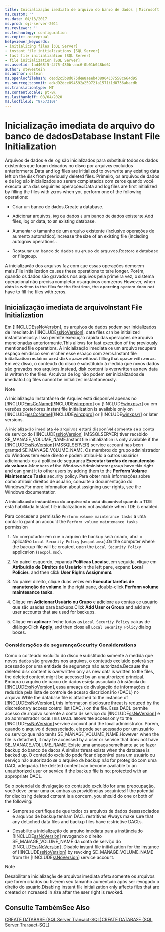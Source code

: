 ```yaml
---
title: Inicialização imediata de arquivo do banco de dados | Microsoft Docs
ms.custom: ''
ms.date: 06/13/2017
ms.prod: sql-server-2014
ms.reviewer: ''
ms.technology: configuration
ms.topic: conceptual
helpviewer_keywords:
- initializing files [SQL Server]
- instant file initializations [SQL Server]
- fast file initialization (SQL Server)
- file initialization [SQL Server]
ms.assetid: 1ad468f5-4f75-480b-aac6-0b01b048bd67
author: stevestein
ms.author: sstein
ms.openlocfilehash: dedd2c5b8d075dee8aeeb438904137558c664d95
ms.sourcegitcommit: ad4d92dce894592a259721a1571b1d8736abacdb
ms.translationtype: MT
ms.contentlocale: pt-BR
ms.lasthandoff: 08/04/2020
ms.locfileid: "87573108"
---
```

# <a name="database-instant-file-initialization"></a><span data-ttu-id="849ec-102">Inicialização imediata de arquivo do banco de dados</span><span class="sxs-lookup"><span data-stu-id="849ec-102">Database Instant File Initialization</span></span>
  <span data-ttu-id="849ec-103">Arquivos de dados e de log são inicializados para substituir todos os dados existentes que foram deixados no disco por arquivos excluídos anteriormente.</span><span class="sxs-lookup"><span data-stu-id="849ec-103">Data and log files are initialized to overwrite any existing data left on the disk from previously deleted files.</span></span> <span data-ttu-id="849ec-104">Primeiro, os arquivos de dados e de log são inicializados ao serem completados com zeros quando você executa uma das seguintes operações:</span><span class="sxs-lookup"><span data-stu-id="849ec-104">Data and log files are first initialized by filling the files with zeros when you perform one of the following operations:</span></span>  
  
-   <span data-ttu-id="849ec-105">Criar um banco de dados.</span><span class="sxs-lookup"><span data-stu-id="849ec-105">Create a database.</span></span>  
  
-   <span data-ttu-id="849ec-106">Adicionar arquivos, log ou dados a um banco de dados existente.</span><span class="sxs-lookup"><span data-stu-id="849ec-106">Add files, log or data, to an existing database.</span></span>  
  
-   <span data-ttu-id="849ec-107">Aumentar o tamanho de um arquivo existente (inclusive operações de aumento automático).</span><span class="sxs-lookup"><span data-stu-id="849ec-107">Increase the size of an existing file (including autogrow operations).</span></span>  
  
-   <span data-ttu-id="849ec-108">Restaurar um banco de dados ou grupo de arquivos.</span><span class="sxs-lookup"><span data-stu-id="849ec-108">Restore a database or filegroup.</span></span>  
  
 <span data-ttu-id="849ec-109">A inicialização dos arquivos faz com que essas operações demorem mais.</span><span class="sxs-lookup"><span data-stu-id="849ec-109">File initialization causes these operations to take longer.</span></span> <span data-ttu-id="849ec-110">Porém, quando os dados são gravados nos arquivos pela primeira vez, o sistema operacional não precisa completar os arquivos com zeros.</span><span class="sxs-lookup"><span data-stu-id="849ec-110">However, when data is written to the files for the first time, the operating system does not have to fill the files with zeros.</span></span>  
  
## <a name="instant-file-initialization"></a><span data-ttu-id="849ec-111">Inicialização imediata de arquivo</span><span class="sxs-lookup"><span data-stu-id="849ec-111">Instant File Initialization</span></span>  
 <span data-ttu-id="849ec-112">Em [!INCLUDE[ssNoVersion](../../includes/ssnoversion-md.md)], os arquivos de dados podem ser inicializados de imediato.</span><span class="sxs-lookup"><span data-stu-id="849ec-112">In [!INCLUDE[ssNoVersion](../../includes/ssnoversion-md.md)], data files can be initialized instantaneously.</span></span> <span data-ttu-id="849ec-113">Isso permite execução rápida das operações de arquivo mencionadas anteriormente.</span><span class="sxs-lookup"><span data-stu-id="849ec-113">This allows for fast execution of the previously mentioned file operations.</span></span> <span data-ttu-id="849ec-114">A inicialização imediata de um arquivo recupera espaço em disco sem encher esse espaço com zeros.</span><span class="sxs-lookup"><span data-stu-id="849ec-114">Instant file initialization reclaims used disk space without filling that space with zeros.</span></span> <span data-ttu-id="849ec-115">Em vez disso, o conteúdo do disco é substituído à medida que novos dados são gravados nos arquivos.</span><span class="sxs-lookup"><span data-stu-id="849ec-115">Instead, disk content is overwritten as new data is written to the files.</span></span> <span data-ttu-id="849ec-116">Arquivos de log não podem ser inicializados de imediato.</span><span class="sxs-lookup"><span data-stu-id="849ec-116">Log files cannot be initialized instantaneously.</span></span>  
  
> [!NOTE]  
>  <span data-ttu-id="849ec-117">A Inicialização Instantânea de Arquivo está disponível apenas no [!INCLUDE[msCoName](../../includes/msconame-md.md)][!INCLUDE[winxppro](../../includes/winxppro-md.md)] ou [!INCLUDE[winxpsvr](../../includes/winxpsvr-md.md)] ou em versões posteriores.</span><span class="sxs-lookup"><span data-stu-id="849ec-117">Instant file initialization is available only on [!INCLUDE[msCoName](../../includes/msconame-md.md)][!INCLUDE[winxppro](../../includes/winxppro-md.md)] or [!INCLUDE[winxpsvr](../../includes/winxpsvr-md.md)] or later versions.</span></span>  
  
 <span data-ttu-id="849ec-118">A inicialização imediata de arquivos estará disponível somente se a conta de serviço do [!INCLUDE[ssNoVersion](../../includes/ssnoversion-md.md)] (MSSQLSERVER) tiver recebido SE_MANAGE_VOLUME_NAME.</span><span class="sxs-lookup"><span data-stu-id="849ec-118">Instant file initialization is only available if the [!INCLUDE[ssNoVersion](../../includes/ssnoversion-md.md)] (MSSQLSERVER) service account has been granted SE_MANAGE_VOLUME_NAME.</span></span> <span data-ttu-id="849ec-119">Os membros do grupo administrador do Windows têm esse direito e podem atribuí-lo a outros usuários adicionando-os à política de segurança **Executar tarefas de manutenção de volume** .</span><span class="sxs-lookup"><span data-stu-id="849ec-119">Members of the Windows Administrator group have this right and can grant it to other users by adding them to the **Perform Volume Maintenance Tasks** security policy.</span></span> <span data-ttu-id="849ec-120">Para obter mais informações sobre como atribuir direitos de usuário, consulte a documentação do Windows.</span><span class="sxs-lookup"><span data-stu-id="849ec-120">For more information about assigning user rights, see the Windows documentation.</span></span>  
  
 <span data-ttu-id="849ec-121">A inicialização instantânea de arquivo não está disponível quando a TDE está habilitada.</span><span class="sxs-lookup"><span data-stu-id="849ec-121">Instant file initialization is not available when TDE is enabled.</span></span>  
  
 <span data-ttu-id="849ec-122">Para conceder a permissão `Perform volume maintenance tasks` a uma conta:</span><span class="sxs-lookup"><span data-stu-id="849ec-122">To grant an account the `Perform volume maintenance tasks` permission:</span></span>  
  
1.  <span data-ttu-id="849ec-123">No computador em que o arquivo de backup será criado, abra o aplicativo `Local Security Policy` (`secpol.msc`).</span><span class="sxs-lookup"><span data-stu-id="849ec-123">On the computer where the backup file will be created, open the `Local Security Policy` application (`secpol.msc`).</span></span>  
  
2.  <span data-ttu-id="849ec-124">No painel esquerdo, expanda **Políticas Locais**e, em seguida, clique em **Atribuição de Direitos de Usuário**.</span><span class="sxs-lookup"><span data-stu-id="849ec-124">In the left pane, expand **Local Policies**, and then click **User Rights Assignment**.</span></span>  
  
3.  <span data-ttu-id="849ec-125">No painel direito, clique duas vezes em **Executar tarefas de manutenção de volume**.</span><span class="sxs-lookup"><span data-stu-id="849ec-125">In the right pane, double-click **Perform volume maintenance tasks**.</span></span>  
  
4.  <span data-ttu-id="849ec-126">Clique em **Adicionar Usuário ou Grupo** e adicione as contas de usuário que são usadas ​​para backups.</span><span class="sxs-lookup"><span data-stu-id="849ec-126">Click **Add User or Group** and add any user accounts that are used for backups.</span></span>  
  
5.  <span data-ttu-id="849ec-127">Clique em **aplicar**e feche todas as `Local Security Policy` caixas de diálogo.</span><span class="sxs-lookup"><span data-stu-id="849ec-127">Click **Apply**, and then close all `Local Security Policy` dialog boxes.</span></span>  
  
### <a name="security-considerations"></a><span data-ttu-id="849ec-128">Considerações de segurança</span><span class="sxs-lookup"><span data-stu-id="849ec-128">Security Considerations</span></span>  
 <span data-ttu-id="849ec-129">Como o conteúdo excluído do disco é substituído somente à medida que novos dados são gravados nos arquivos, o conteúdo excluído poderá ser acessado por uma entidade de segurança não autorizada.</span><span class="sxs-lookup"><span data-stu-id="849ec-129">Because the deleted disk content is overwritten only as new data is written to the files, the deleted content might be accessed by an unauthorized principal.</span></span> <span data-ttu-id="849ec-130">Embora o arquivo de banco de dados esteja associado à instância do [!INCLUDE[ssNoVersion](../../includes/ssnoversion-md.md)], essa ameaça de divulgação de informações é reduzida pela lista de controle de acesso discricionário (DACL) no arquivo.</span><span class="sxs-lookup"><span data-stu-id="849ec-130">While the database file is attached to the instance of [!INCLUDE[ssNoVersion](../../includes/ssnoversion-md.md)], this information disclosure threat is reduced by the discretionary access control list (DACL) on the file.</span></span> <span data-ttu-id="849ec-131">Essa DACL permite acesso de arquivo somente à conta de serviço do [!INCLUDE[ssNoVersion](../../includes/ssnoversion-md.md)] e ao administrador local.</span><span class="sxs-lookup"><span data-stu-id="849ec-131">This DACL allows file access only to the [!INCLUDE[ssNoVersion](../../includes/ssnoversion-md.md)] service account and the local administrator.</span></span> <span data-ttu-id="849ec-132">Porém, quando o arquivo é desassociado, ele pode ser acessado por um usuário ou serviço que não tenha SE_MANAGE_VOLUME_NAME.</span><span class="sxs-lookup"><span data-stu-id="849ec-132">However, when the file is detached, it may be accessed by a user or service that does not have SE_MANAGE_VOLUME_NAME.</span></span> <span data-ttu-id="849ec-133">Existe uma ameaça semelhante ao se fazer backup do banco de dados.</span><span class="sxs-lookup"><span data-stu-id="849ec-133">A similar threat exists when the database is backed up.</span></span> <span data-ttu-id="849ec-134">O conteúdo excluído pode ficar disponível para um usuário ou serviço não autorizado se o arquivo de backup não for protegido com uma DACL adequada.</span><span class="sxs-lookup"><span data-stu-id="849ec-134">The deleted content can become available to an unauthorized user or service if the backup file is not protected with an appropriate DACL.</span></span>  
  
 <span data-ttu-id="849ec-135">Se o potencial de divulgação do conteúdo excluído for uma preocupação, você deve tomar uma ou ambas as providências seguintes:</span><span class="sxs-lookup"><span data-stu-id="849ec-135">If the potential for disclosing deleted content is a concern, you should do one or both of the following:</span></span>  
  
-   <span data-ttu-id="849ec-136">Sempre se certifique de que todos os arquivos de dados desassociados e arquivos de backup tenham DACL restritivas.</span><span class="sxs-lookup"><span data-stu-id="849ec-136">Always make sure that any detached data files and backup files have restrictive DACLs.</span></span>  
  
-   <span data-ttu-id="849ec-137">Desabilite a inicialização de arquivo imediata para a instância do [!INCLUDE[ssNoVersion](../../includes/ssnoversion-md.md)] revogando o direito SE_MANAGE_VOLUME_NAME da conta de serviço do [!INCLUDE[ssNoVersion](../../includes/ssnoversion-md.md)] .</span><span class="sxs-lookup"><span data-stu-id="849ec-137">Disable instant file initialization for the instance of [!INCLUDE[ssNoVersion](../../includes/ssnoversion-md.md)] by revoking SE_MANAGE_VOLUME_NAME from the [!INCLUDE[ssNoVersion](../../includes/ssnoversion-md.md)] service account.</span></span>  
  
> [!NOTE]  
>  <span data-ttu-id="849ec-138">Desabilitar a inicialização de arquivos imediata afeta somente os arquivos que forem criados ou tiverem seu tamanho aumentado após ser revogado o direito do usuário.</span><span class="sxs-lookup"><span data-stu-id="849ec-138">Disabling instant file initialization only affects files that are created or increased in size after the user right is revoked.</span></span>  
  
## <a name="see-also"></a><span data-ttu-id="849ec-139">Consulte Também</span><span class="sxs-lookup"><span data-stu-id="849ec-139">See Also</span></span>  
 [<span data-ttu-id="849ec-140">CREATE DATABASE &#40;SQL Server Transact-SQL&#41;</span><span class="sxs-lookup"><span data-stu-id="849ec-140">CREATE DATABASE &#40;SQL Server Transact-SQL&#41;</span></span>](/sql/t-sql/statements/create-database-sql-server-transact-sql)  
  
  
